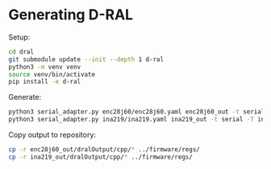 # Generating D-RAL

Setup: 

```bash
cd dral
git submodule update --init --depth 1 d-ral
python3 -m venv venv
source venv/bin/activate
pip install -e d-ral
```

Generate:

```bash
python3 serial_adapter.py enc28j60/enc28j60.yaml enc28j60_out -t serial -T enc28j60/template/
python3 serial_adapter.py ina219/ina219.yaml ina219_out -t serial -T ina219/template/
```

Copy output to repository:

```bash
cp -r enc28j60_out/dralOutput/cpp/* ../firmware/regs/
cp -r ina219_out/dralOutput/cpp/* ../firmware/regs/
```